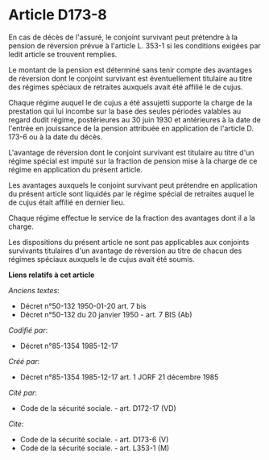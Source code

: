 # Article D173-8

En cas de décès de l'assuré, le conjoint survivant peut prétendre à la pension de réversion prévue à l'article L. 353-1 si
les conditions exigées par ledit article se trouvent remplies. 

Le montant de la pension est déterminé sans tenir compte des avantages de réversion dont le conjoint survivant est
éventuellement titulaire au titre des régimes spéciaux de retraites auxquels avait été affilié le de cujus. 

Chaque régime auquel le de cujus a été assujetti supporte la charge de la prestation qui lui incombe sur la base des seules
périodes valables au regard dudit régime, postérieures au 30 juin 1930 et antérieures à la date de l'entrée en jouissance de
la pension attribuée en application de l'article D. 173-6 ou à la date du décès.

L'avantage de réversion dont le conjoint survivant est titulaire au titre d'un régime spécial est imputé sur la fraction de
pension mise à la charge de ce régime en application du présent article. 

Les avantages auxquels le conjoint survivant peut prétendre en application du présent article sont liquidés par le régime
spécial de retraites auquel le de cujus était affilié en dernier lieu.

Chaque régime effectue le service de la fraction des avantages dont il a la charge. 

Les dispositions du présent article ne sont pas applicables aux conjoints survivants titulaires d'un avantage de réversion au
titre de chacun des régimes spéciaux auxquels le de cujus avait été soumis.

**Liens relatifs à cet article**

_Anciens textes_:

  - Décret n°50-132 1950-01-20 art. 7 bis
  - Décret n°50-132 du 20 janvier 1950 - art. 7 BIS (Ab)

_Codifié par_:

  - Décret n°85-1354 1985-12-17

_Créé par_:

  - Décret n°85-1354 1985-12-17 art. 1 JORF 21 décembre 1985

_Cité par_:

  - Code de la sécurité sociale. - art. D172-17 (VD)

_Cite_:

  - Code de la sécurité sociale. - art. D173-6 (V)
  - Code de la sécurité sociale. - art. L353-1 (M)
